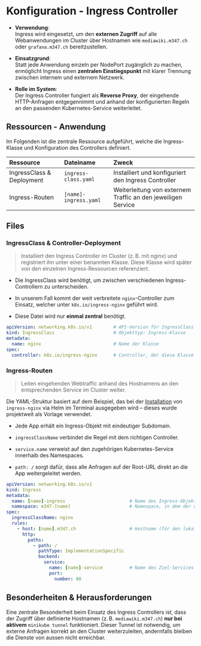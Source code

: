 # Konfiguration - Ingress Controller

- **Verwendung**:  
  Ingress wird eingesetzt, um den **externen Zugriff** auf alle Webanwendungen im Cluster über Hostnamen wie `mediawiki.m347.ch` oder `grafana.m347.ch` bereitzustellen.

- **Einsatzgrund**:  
  Statt jede Anwendung einzeln per NodePort zugänglich zu machen, ermöglicht Ingress einen **zentralen Einstiegspunkt** mit klarer Trennung zwischen internem und externem Netzwerk.

- **Rolle im System**:  
  Der Ingress Controller fungiert als **Reverse Proxy**, der eingehende HTTP-Anfragen entgegennimmt und anhand der konfigurierten Regeln an den passenden Kubernetes-Service weiterleitet.

## Ressourcen - Anwendung
Im Folgenden ist die zentrale Ressource aufgeführt, welche die Ingress-Klasse und Konfiguration des Controllers definiert.

| Ressource | Dateiname | Zweck |
| :-- | :-- | :-- |
| IngressClass & Deployment | `ingress-class.yaml` | Installiert und konfiguriert den Ingress Controller |
| Ingress-Routen | `[name]-ingress.yaml` | Weiterleitung von externem Traffic an den jeweiligen Service | 

## Files
### IngressClass & Controller-Deployment
>Installiert den Ingress Controller im Cluster (z. B. mit nginx) und registriert ihn unter einer benannten Klasse. Diese Klasse wird später von den einzelnen Ingress-Ressourcen referenziert.

- Die IngressClass wird benötigt, um zwischen verschiedenen Ingress-Controllern zu unterscheiden.
  
- In unserem Fall kommt der weit verbreitete `nginx`-Controller zum Einsatz, welcher unter `k8s.io/ingress-nginx` geführt wird.
  
- Diese Datei wird nur **einmal zentral** benötigt.

```yaml
apiVersion: networking.k8s.io/v1        # API-Version für IngressClass
kind: IngressClass                      # Objekttyp: Ingress-Klasse
metadata:
  name: nginx                           # Name der Klasse
spec:
  controller: k8s.io/ingress-nginx      # Controller, der diese Klasse verwalten soll
```

### Ingress-Routen
> Leiten eingehenden Webtraffic anhand des Hostnamens an den entsprechenden Service im Cluster weiter.

Die YAML-Struktur basiert auf dem Beispiel, das bei der [Installation](/docs/pods/ingress/installation.md) von `ingress-nginx` via Helm im Terminal ausgegeben wird – dieses wurde projektweit als Vorlage verwendet.

- Jede App erhält ein Ingress-Objekt mit eindeutiger Subdomain.

- `ingressClassName` verbindet die Regel mit dem richtigen Controller.

- `service.name` verweist auf den zugehörigen Kubernetes-Service innerhalb des Namespaces.

- `path: /` sorgt dafür, dass alle Anfragen auf der Root-URL direkt an die App weitergeleitet werden.

```yaml
apiVersion: networking.k8s.io/v1
kind: Ingress
metadata:
  name: [name]-ingress                        # Name des Ingress-Objekts
  namespace: m347-[name]                      # Namespace, in dem der dieser Ingress gespeichert ist
spec:
  ingressClassName: nginx
  rules:
    - host: [name].m347.ch                    # Hostname (für den lokalen Zugriff)
      http:
        paths:
          - path: /
            pathType: ImplementationSpecific
            backend:
              service:
                name: [name]-service          # Name des Ziel-Services
                port:
                  number: 80
```

## Besonderheiten & Herausforderungen
Eine zentrale Besonderheit beim Einsatz des Ingress Controllers ist, dass der Zugriff über definierte Hostnamen (z. B. `mediawiki.m347.ch`) **nur bei aktivem** `minikube tunnel` funktioniert. Dieser Tunnel ist notwendig, um externe Anfragen korrekt an den Cluster weiterzuleiten, andernfalls bleiben die Dienste von aussen nicht erreichbar.


